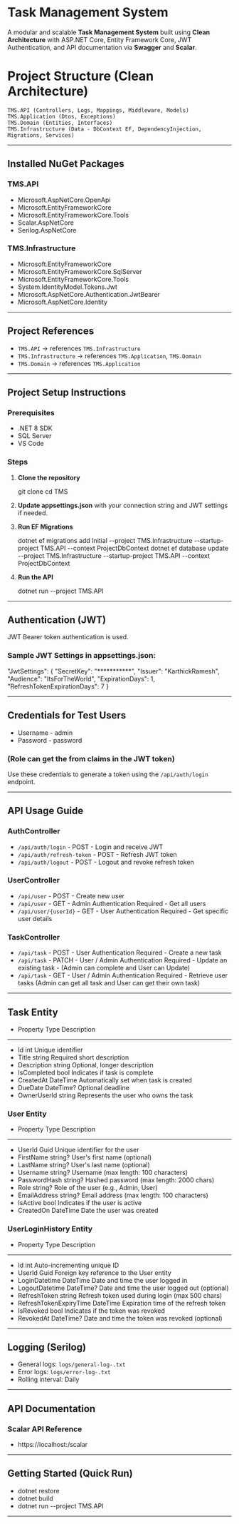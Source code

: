 
# Task Management System

A modular and scalable **Task Management System** built using **Clean Architecture** with ASP.NET Core, Entity Framework Core, JWT Authentication, and API documentation via **Swagger** and **Scalar**.


# Project Structure (Clean Architecture)
    TMS.API (Controllers, Logs, Mappings, Middleware, Models)
    TMS.Application (Dtos, Exceptions)
    TMS.Domain (Entities, Interfaces)
    TMS.Infrastructure (Data - DbContext EF, DependencyInjection, Migrations, Services)

---

## Installed NuGet Packages

### TMS.API

- Microsoft.AspNetCore.OpenApi
- Microsoft.EntityFrameworkCore
- Microsoft.EntityFrameworkCore.Tools
- Scalar.AspNetCore
- Serilog.AspNetCore

### TMS.Infrastructure

- Microsoft.EntityFrameworkCore
- Microsoft.EntityFrameworkCore.SqlServer
- Microsoft.EntityFrameworkCore.Tools
- System.IdentityModel.Tokens.Jwt
- Microsoft.AspNetCore.Authentication.JwtBearer
- Microsoft.AspNetCore.Identity

---

## Project References

- `TMS.API` → references `TMS.Infrastructure`
- `TMS.Infrastructure` → references `TMS.Application`, `TMS.Domain`
- `TMS.Domain` → references `TMS.Application`

---

## Project Setup Instructions

### Prerequisites

- .NET 8 SDK
- SQL Server
- VS Code

### Steps

1. **Clone the repository**
   
   git clone <repo-url>
   cd TMS
   

2. **Update appsettings.json** with your connection string and JWT settings if needed.

3. **Run EF Migrations**
   
   dotnet ef migrations add Initial --project TMS.Infrastructure --startup-project TMS.API --context ProjectDbContext
   dotnet ef database update --project TMS.Infrastructure --startup-project TMS.API --context ProjectDbContext
   

4. **Run the API**
   
   dotnet run --project TMS.API
   

---

## Authentication (JWT)

JWT Bearer token authentication is used.

### Sample JWT Settings in appsettings.json:

"JwtSettings": {
  "SecretKey": "***********",
  "Issuer": "KarthickRamesh",
  "Audience": "ItsForTheWorld",
  "ExpirationDays": 1,
  "RefreshTokenExpirationDays": 7
}

---

## Credentials for Test Users

- Username - admin
- Password - password 

### (Role can get the from claims in the JWT token)

Use these credentials to generate a token using the `/api/auth/login` endpoint.

---

## API Usage Guide

### AuthController


- `/api/auth/login` - POST - Login and receive JWT         
- `/api/auth/refresh-token` - POST - Refresh JWT token  
- `/api/auth/logout` - POST - Logout and revoke refresh token

### UserController

- `/api/user` - POST - Create new user
- `/api/user` - GET - Admin Authentication Required - Get all users 
- `/api/user/{userId}` - GET - User Authentication Required - Get specific user details

### TaskController

- `/api/task`  - POST - User Authentication Required - Create a new task
- `/api/task`  - PATCH - User / Admin Authentication Required - Update an existing task - (Admin can complete and User can Update)
- `/api/task`  - GET - User / Admin Authentication Required - Retrieve user tasks (Admin can get all task and User can get their own task)

---

## Task Entity

- Property       Type         Description               
----------------------------------------------------------------              
- Id             int          Unique identifier                       
- Title          string       Required short description              
- Description    string       Optional, longer description            
- IsCompleted    bool         Indicates if task is complete           
- CreatedAt      DateTime     Automatically set when task is created  
- DueDate        DateTime?    Optional deadline                       
- OwnerUserId    string       Represents the user who owns the task   

### User Entity
- Property	    Type	    Description
---------------------------------------------------------------------
- UserId	        Guid	    Unique identifier for the user
- FirstName	    string?	    User's first name (optional)
- LastName	    string?	    User's last name (optional)
- Username	    string?	    Username (max length: 100 characters)
- PasswordHash	string?	    Hashed password (max length: 2000 chars)
- Role	        string?	    Role of the user (e.g., Admin, User)
- EmailAddress	string?	    Email address (max length: 100 characters)
- IsActive	    bool	    Indicates if the user is active
- CreatedOn	    DateTime	Date the user was created

### UserLoginHistory Entity
- Property	Type	Description
----------------------------------------------------------------------
- Id	                    int	        Auto-incrementing unique ID
- UserId	                Guid	    Foreign key reference to the User entity
- LoginDatetime	        DateTime	Date and time the user logged in
- LogoutDatetime	        DateTime?	Date and time the user logged out (optional)
- RefreshToken	        string	    Refresh token used during login (max 500 chars)
- RefreshTokenExpiryTime	DateTime	Expiration time of the refresh token
- IsRevoked	            bool	    Indicates if the token was revoked
- RevokedAt	            DateTime?	Date and time the token was revoked (optional)
---

## Logging (Serilog)

- General logs: `logs/general-log-.txt`
- Error logs: `logs/error-log-.txt`
- Rolling interval: Daily

---

## API Documentation

### Scalar API Reference
- https://localhost:<port>/scalar


---

## Getting Started (Quick Run)

- dotnet restore
- dotnet build
- dotnet run --project TMS.API

---







